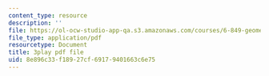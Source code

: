 ```yaml
---
content_type: resource
description: ''
file: https://ol-ocw-studio-app-qa.s3.amazonaws.com/courses/6-849-geometric-folding-algorithms-linkages-origami-polyhedra-fall-2012/8e896c33f18927cf69179401663c6e75_tnbzV-_pxbE.pdf
file_type: application/pdf
resourcetype: Document
title: 3play pdf file
uid: 8e896c33-f189-27cf-6917-9401663c6e75
---
```


